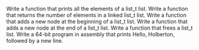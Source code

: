 Write a function that prints all the elements of a list_t list.
Write a function that returns the number of elements in a linked list_t list.
Write a function that adds a new node at the beginning of a list_t list.
Write a function that adds a new node at the end of a list_t list.
Write a function that frees a list_t list.
Write a 64-bit program in assembly that prints Hello, Holberton, followed by a new line.
